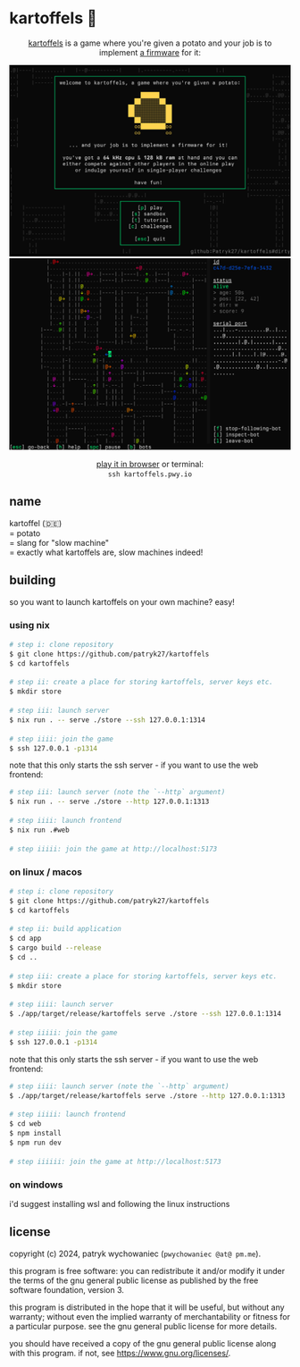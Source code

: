 # kartoffels 🥔

<p align="center">
    <a href="https://kartoffels.pwy.io">kartoffels</a> is a game where you're
    given a potato and your job is to implement
    <a href="https://github.com/patryk27/kartoffel">a firmware</a> for it:
</p>

![](./readme/img-v03.png)
![](./readme/img-v02.png)

<p align="center">
    <a href="https://kartoffels.pwy.io">play it in browser</a> or terminal:<br>
    <code>ssh kartoffels.pwy.io</code>
</p>

## name

kartoffel (🇩🇪)    
= potato    
= slang for "slow machine"    
= exactly what kartoffels are, slow machines indeed!

## building

so you want to launch kartoffels on your own machine? easy!

### using nix

```bash
# step i: clone repository
$ git clone https://github.com/patryk27/kartoffels
$ cd kartoffels

# step ii: create a place for storing kartoffels, server keys etc.
$ mkdir store

# step iii: launch server
$ nix run . -- serve ./store --ssh 127.0.0.1:1314

# step iiii: join the game
$ ssh 127.0.0.1 -p1314
```

note that this only starts the ssh server - if you want to use the web frontend:

```bash
# step iii: launch server (note the `--http` argument)
$ nix run . -- serve ./store --http 127.0.0.1:1313

# step iiii: launch frontend
$ nix run .#web

# step iiiii: join the game at http://localhost:5173
```

### on linux / macos

```bash
# step i: clone repository
$ git clone https://github.com/patryk27/kartoffels
$ cd kartoffels

# step ii: build application
$ cd app
$ cargo build --release
$ cd ..

# step iii: create a place for storing kartoffels, server keys etc.
$ mkdir store

# step iiii: launch server
$ ./app/target/release/kartoffels serve ./store --ssh 127.0.0.1:1314

# step iiiii: join the game
$ ssh 127.0.0.1 -p1314
```

note that this only starts the ssh server - if you want to use the web frontend:

```bash
# step iiii: launch server (note the `--http` argument)
$ ./app/target/release/kartoffels serve ./store --http 127.0.0.1:1313

# step iiiii: launch frontend
$ cd web
$ npm install
$ npm run dev

# step iiiiii: join the game at http://localhost:5173
```

### on windows

i'd suggest installing wsl and following the linux instructions

## license

copyright (c) 2024, patryk wychowaniec (`pwychowaniec @at@ pm.me`).

this program is free software: you can redistribute it and/or modify it under
the terms of the gnu general public license as published by the free software
foundation, version 3.

this program is distributed in the hope that it will be useful, but without any
warranty; without even the implied warranty of merchantability or fitness for a
particular purpose. see the gnu general public license for more details.

you should have received a copy of the gnu general public license along with
this program. if not, see <https://www.gnu.org/licenses/>. 
